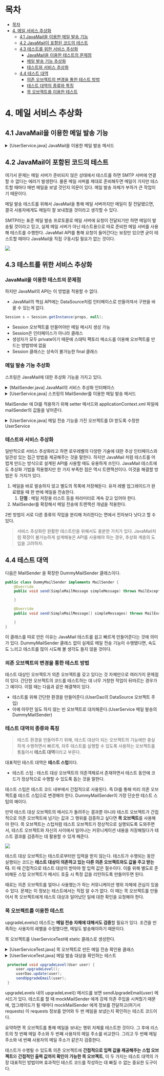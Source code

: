 # 목차

- [목차](#목차)
- [4. 메일 서비스 추상화](#4-메일-서비스-추상화)
  - [4.1 JavaMail을 이용한 메일 발송 기능](#41-javamail을-이용한-메일-발송-기능)
  - [4.2 JavaMail이 포함된 코드의 테스트](#42-javamail이-포함된-코드의-테스트)
  - [4.3 테스트를 위한 서비스 추상화](#43-테스트를-위한-서비스-추상화)
    - [JavaMail을 이용한 테스트의 문제점](#javamail을-이용한-테스트의-문제점)
    - [메일 발송 기능 추상화](#메일-발송-기능-추상화)
    - [테스트와 서비스 추상화](#테스트와-서비스-추상화)
  - [4.4 테스트 대역](#44-테스트-대역)
    - [의존 오브젝트의 변경을 통한 테스트 방법](#의존-오브젝트의-변경을-통한-테스트-방법)
    - [테스트 대역의 종류와 특징](#테스트-대역의-종류와-특징)
    - [목 오브젝트를 이용한 테스트](#목-오브젝트를-이용한-테스트)

# 4. 메일 서비스 추상화

## 4.1 JavaMail을 이용한 메일 발송 기능

<details>
<summary>[UserService.java] JavaMail을 이용한 메일 발송 메서드</summary>
<div markdown="1">

```java
private void sendUpgradeEmail(User user) {
    Properties props = new Properties();
    props.put("mail.smtp.host", "mail.ksug.org");
    Session s = Session.getInstance(props, null);

    MimeMessage message = new MimeMessage(s);
    try {
        message.setFrom(new InternetAddress("admin@naver.com"));
        message.addRecipient(Message.RecipientType.TO, new InternetAddress(user.getEmail()));
        message.setSubject("Upgrade 안내");
        message.setText("사용자님의 등급이 " + user.getLevel().name() + "로 업그레이드되었습니다.");
    } catch (AddressException e){
        throw new RuntimeException(e);
    } catch (MessagingException e){
        throw new RuntimeException(e);
    }
}
```

</div>
</details>

## 4.2 JavaMail이 포함된 코드의 테스트

여기서 문제는 메일 서버가 준비되지 않은 상태에서 테스트를 하면 SMTP 서버에 연결할 수 없다는 에러가 발생한다.
물론 메일 서버를 제대로 준비해두면 메일이 가지만 테스트할 때마다 매번 메일을 보낼 것인지 의문이 있다.
메일 발송 자체가 부하가 큰 작업이기 때문이다.

메일 발송 테스트를 위해서 JavaMail을 통해 메일 서버까지만 메일이 잘 전달됐으면,
결국 사용자에게도 메일이 잘 보내졌을 것이라고 생각할 수 있다.

SMTP라는 표준 메일 발송 프로토콜로 메일 서버에 요청이 전달되기만 하면 메일이 발송될 것이라고 믿고,
실제 메일 서버가 아닌 테스트용으로 따로 준비한 메일 서버를 사용해 테스트를 수행한다.
JavaMail API를 통해 요청이 들어간다는 보장만 있으면 굳이 테스트할 때마다 JavaMail을 직접 구동시킬 필요가 없는 것이다.


![](https://gunju-ko.github.io//assets/img/posts/toby-spring/%EB%A9%94%EC%9D%BCTest.png)

## 4.3 테스트를 위한 서비스 추상화

### JavaMail을 이용한 테스트의 문제점

하지만 JavaMail의 API는 이 방법을 적용할 수 없다.
- JavaMail의 핵심 API에는 DataSource처럼 인터페이스로 만들어져서 구현을 바꿀 수 있는게 없다.

```java
Session s = Session.getInstance(props, null);
```

- Session 오브젝트를 만들어야만 메일 메시지 생성 가능
- Session은 인터페이스가 아니라 클래스
- 생성자가 모두 private이기 때문에 스태틱 팩토리 메소드를 이용해 오브젝트를 만드는 방법밖에 없음
- Session 클래스는 상속이 불가능한 final 클래스

### 메일 발송 기능 추상화

스프링은 JavaMail에 대한 추상화 기능을 가지고 있다.

<details>
<summary>[MailSender.java] JavaMail의 서비스 추상화 인터페이스</summary>
<div markdown="1">

```java
public interface MailSender {
    void send(SimpleMailMessage simpleMessage) throws MailException;
    void send(SimpleMailMessage[] simpleMessages) throws MailException;
}
```

</div>
</details>

<details>
<summary>[UserService.java] 스프링의 MailSender를 이용한 메일 발송 메서드</summary>
<div markdown="1">

```java
private void sendUpgradeEmail(User user) {
    JavaMailSenderImpl mailSender = new JavaMailSenderImpl();
    mailSender.setHost("mail.server.com");

    SimpleMailMessage mailMessage = new SimpleMailMessage();
    mailMessage.setTo(user.getEmail());
    mailMessage.setFrom("semineun@naver.com");
    mailMessage.setSubject("Upgrade 안내");
    mailMessage.setText("사용자님의 등급이 " + user.getLevel().name());

    mailSender.send(mailMessage);
}
```

</div>
</details>

MailSender 에 DI를 적용하기 위해 setter 메서드와 applicationContext.xml 파일에
mailSender의 값들을 넣어준다. 

<details>
<summary>[UserService.java] 메일 전송 기능을 가진 오브젝트를 DI 받도록 수정한 UserService</summary>
<div markdown="1">

```java
private MailSender mailSender;

public void setMailSender(MailSender mailSender) {
    this.mailSender = mailSender;
}

private void sendUpgradeEmail(User user) {
        SimpleMailMessage mailMessage = new SimpleMailMessage();
        mailMessage.setTo(user.getEmail());
        mailMessage.setFrom("admin@naver.com");
        mailMessage.setSubject("Upgrade 안내");
        mailMessage.setText("사용자님의 등급이 " + user.getLevel().name());

        this.mailSender.send(mailMessage);
}
```

</div>
</details>

### 테스트와 서비스 추상화

일반적으로 서비스 추상화라고 하면 로우레벨의 다양한 기술에 대한 추상 인터페이스와 일관성 있는 접근 방법을 제공해주는 것을 말한다.
하지만 JavaMail 처럼 테스트를 어렵게 만드는 방식으로 설계된 API를 사용할 때도 유용하게 쓰인다.
JavaMail 테스트에도 추상화 기법을 적용했지만 한 가지 부족한 점은 역시 트랜잭션이다. 이것을 해결할 방법은 두 가지가 있다.

1. 메일을 바로 발송하지 않고 별도의 목록에 저장해둔다.
유저 레벨 업그레이드가 완료됐을 때 한 번에 메일을 전송한다.
   1. **단점** : 메일 저장용 리스트 등을 파라미터로 계속 갖고 있어야 한다.
2. MailSender를 확장해서 메일 전송에 트랜잭션 개념을 적용한다.
   
2번 방법이 서로 다른 종류의 작업을 분리해 처리한다는 면에서 전자보다 낫다고 할 수 있다.

> 서비스 추상화란 원활한 테스트만을 위해서도 충분한 가치가 있다.
> JavaMail처럼 확장이 불가능하게 설계해놓은 API를 사용해야 하는 경우, 추상화 계층의 도입을 고려하자.

## 4.4 테스트 대역

다음은 MailSender 을 확장한 DummyMailSender 클래스이다.

```java
public class DummyMailSender implements MailSender {
    @Override
    public void send(SimpleMailMessage simpleMessage) throws MailException {

    }

    @Override
    public void send(SimpleMailMessage[] simpleMessages) throws MailException {

    }
}
```

이 클래스를 따로 만든 이유는 JavaMail 테스트를 쉽고 빠르게 만들어준다는 것에 의미가 있다.
DummyMailSender 클래스 없이 실제로 메일 전송 기능이 수행됐다면, 속도도 느리고 테스트를 많이 시도해 볼 생각도 들지 않을 것이다.

### 의존 오브젝트의 변경을 통한 테스트 방법

테스트 대상인 오브젝트가 의존 오브젝트를 갖고 있다는 것 자체만으로 여러가지 문제점이 있다.
간단한 오브젝트의 코드를 테스트하는 데 너무 거창한 작업이 뒤따르는 경우가 그 예이다.
이럴 때는 다음과 같은 해결책이 있다.

- 테스트를 위해 간단한 환경을 만들어준다.(UserDao의 DataSource 오브젝트 주입)
- 아예 아무런 일도 하지 않는 빈 오브젝트로 대치해준다.(UserService 메일 발송의 DummyMailSender)

### 테스트 대역의 종류와 특징

>테스트 환경을 만들어주기 위해, 테스트 대상이 되는 오브젝트의 기능에만 충실하게 수행하면서 빠르게,
>자주 테스트를 실행할 수 있도록 사용하는 오브젝트를 통틀어서 **테스트 대역**이라고 부른다.

대표적인 테스트 대역은 **테스트 스텁**이다.

- 테스트 스텁 : 테스트 대상 오브젝트의 의존객체로서 존재하면서 테스트 동안에 코드가 정상적으로 수행할 수 있도록 돕는 것을 말한다.

테스트 스텁은 테스트 코드 내부에서 간접적으로 사용된다. 즉 DI를 통해 미리 의존 오브젝트를 테스트 스텁으로 변경해야 한다.
DummyMailSender이 가장 단순한 테스트 스텁의 예이다.

만약 테스트 대상 오브젝트의 메서드가 돌려주는 결과뿐 아니라 테스트 오브젝트가 간접적으로
의존 오브젝트에 넘기는 값과 그 행위를 검증하고 싶다면 **목 오브젝트**를 사용해야 한다.
목 오브젝트는 스텁처럼 테스트 오브젝트가 정상적으로 실행되도록 도와주면서,
테스트 오브젝트와 자신의 사이에서 일어나는 커뮤니케이션 내용을 저장해뒀다가 테스트 결과를 검증하는 데
활용할 수 있게 해준다.

![](https://velog.velcdn.com/images%2Fdevsigner9920%2Fpost%2F80fa24e7-2339-47c4-895e-5b7cfbe3b205%2Fimage.png)

테스트 대상 오브젝트는 테스트로부터만 입력을 받지 않는다.
테스트가 수행되는 동안 실행되는 코드는 **테스트 대상이 의존하고 있는 다른 의존 오브젝트와도 값을 주고 받는다.**
이 때 간접적으로 테스트 대상이 받아야 할 입력 값은 필수이다.
이를 위해 별도로 준비해둔 스텁 오브젝트가 메서드 호출 시 특정 값을 리턴하도록 만들어두면 된다.

때로는 의존 오브젝트를 얼마나 사용했는가 하는 커뮤니케이션 행위 자체에 관심이 있을 수 있다.
문제는 이 정보는 테스트에서는 직접 알 수가 없다.
이 때는 목 오브젝트를 만들어서 목 오브젝트에게 테스트 대상과 일어났던 일에 대한 확인을 요청해야 한다.

### 목 오브젝트를 이용한 테스트

upgradeLevels() 테스트는 **메일 전송 자체에 대해서도 검증**할 필요가 있다.
조건을 만족하는 사용자의 레벨을 수정했다면, 메일도 발송해야하기 때문이다.

목 오브젝트를 UserServiceTest에 static 클래스로 생성한다.

<details>
<summary>[UserServiceTest.java] 목 오브젝트로 만든 메일 전송 확인용 클래스</summary>
<div markdown="1">

```java
 static class MockMailSender implements MailSender {
     private List<String> requests = new ArrayList<>();

     public List<String> getRequests(){
         return requests;
     }

     @Override
     public void send(SimpleMailMessage mailMessage) throws MailException {
         //전송 요청을 받은 이메일 주소 저장
         //간단하게 첫 번째 수신자 메일 주소만 저장
         requests.add(mailMessage.getTo()[0]);
     }

     @Override
     public void send(SimpleMailMessage[] mailMessage) throws MailException {
     }
 }
```

</div>
</details>

<details>
<summary>[UserServiceTest.java] 메일 발송 대상을 확인하는 테스트</summary>
<div markdown="1">

```java
 @Test
 @DirtiesContext
 public void upgradeLevels() throws Exception {
     userDao.deleteAll();
     for (User user : users) userDao.add(user);

     //메일 발송 결과를 테스트할 수 있도록 목 오브젝트 생성
     //userService에 주입
     MockMailSender mockMailSender = new MockMailSender();
     userService.setMailSender(mockMailSender);

     userService.upgradeLevels();
     
     // true = 계급 업그레이드
     // false = 계급 그대로
     checkLevel(users.get(0), false);
     checkLevel(users.get(1), true);
     checkLevel(users.get(2), false);
     checkLevel(users.get(3), true);
     checkLevel(users.get(4), false);

     List<String> request = mockMailSender.getRequests();
     // true 가 두 번이기 때문에 request.size()는 2여야 한다.
     assertEquals(request.size(), 2);
     assertEquals(request.get(0), users.get(1).getEmail());
     assertEquals(request.get(1), users.get(3).getEmail());
 }
```

</div>
</details>

```java
 protected void upgradeLevel(User user) {
     user.upgradeLevel();
     userDao.update(user);
     sendUpgradeEmail(user);
 }
```

upgradeLevels 내의 upgradeLevel() 메서드를 보면 sendUpgradeEmail(user) 메서드가 있다.
테스트를 할 때 mockMailSender 에게 강제 의존 주입을 시켜줬기 때문에,
업그레이드가 될 때마다 mockMailSender 에게 정보를 전달하고(여기서 requests)
이 requests 정보를 얻어와 두 번 메일을 보냈는지 확인하는 테스트 코드이다.

요약하면 목 오브젝트를 통해 메일을 보내는 행위 자체를 테스트한 것이다.
그 후에 리스트의 첫 번째 메일 주소와 두 번째 사용자의 메일 주소를 비교한다.
그리고 두 번째 메일 주소와 네 번째 사용자의 메일 주소가 같은지 검증한다.

테스트가 수행될 수 있도록 의존 오브젝트에 **간접적으로 입력 값을 제공해주는 스텁 오브젝트**와
**간접적인 출력 값까지 확인이 가능한 목 오브젝트**, 이 두 가지는 테스트 대역의 가장 대표적인 방법이며
효과적인 테스트 코드를 작성하는 데 빠질 수 없는 중요한 도구이다.

